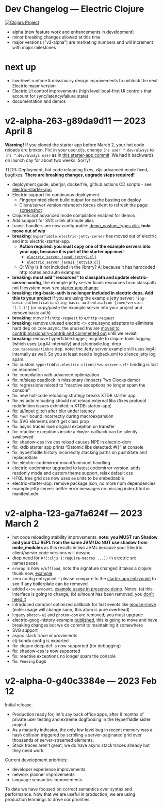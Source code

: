 # Dev Changelog — Electric Clojure

[![Clojars Project](https://img.shields.io/clojars/v/com.hyperfiddle/electric.svg)](https://clojars.org/com.hyperfiddle/electric)
 
* alpha (new feature work and enhancements in development)
* minor breaking changes allowed at this time
* major versions ("v2-alpha") are marketing numbers and will increment with major milestones

# next up

* low-level runtime & missionary design improvements to unblock the next Electric major version
* Electric UI control improvements (high level local-first UI controls that account for sync/latency/failure state)
* documentation and demos

# v2-alpha-263-g89da9d11 — 2023 April 8

**Warning!** If you cloned the starter app before March 2, your hot code reloads are broken. Fix: in your user.cljs, change `(ns user ^:dev/always` to `(ns ^:dev/always user` as in [this starter-app commit](https://github.com/hyperfiddle/electric-starter-app/commit/a8810accfdd96f82eefc2d976645538223a88de9#diff-06a7049242ecf7dac4e22b30db9faa22ebae4e22e72d1bfbb916e03e3075e5c1). We had it backwards on launch day for about two weeks. Sorry!

TLDR: Deployment, hot code reloading fixes, cljs advanced mode fixed, bugfixes. **There are breaking changes, upgrade steps required!**

- deployment guide, uberjar, dockerfile, github actions CD scripts - see [electric-starter-app](https://github.com/hyperfiddle/electric-starter-app)
- Electric support for continuous deployment
  - Fingerprinted client build output for cache busting on deploy
  - Client/server version mismatch forces client to refresh the page: [screenshot](docs/electric-cd-version-mismatch-refresh.png)
- ClojureScript advanced mode compilation enabled for demos
- Add support for SVG :xlink attribute alias
- transit handlers are now configurable: [demo_custom_types.cljc](https://github.com/hyperfiddle/electric-examples-app/blob/main/src/wip/demo_custom_types.cljc), **todo move out of wip**
- **breaking**: `hyperfiddle.electric-jetty-server` has moved out of electric and into electric-starter-app.
  - **Action required: you must copy one of the example servers into your app, because it is part of the starter app now!** 
    - [`electric_server_java8_jetty9.clj`](https://github.com/hyperfiddle/electric-starter-app/blob/main/src/electric_server_java8_jetty9.clj)
    - [`electric_server_java11_jetty10.clj`](https://github.com/hyperfiddle/electric-starter-app/blob/main/src/electric_server_java11_jetty10.clj)
  - Q: Why is it not included in the library? A: because it has hardcoded http routes and auth examples
- **breaking: must add "resources" to classpath and update electric-server-config**, the example jetty server loads resources from classpath not filesystem now. see [starter app change](https://github.com/hyperfiddle/electric-starter-app/commit/3ab72a62d3be66b2567e7ad3c1a88a21db409fc2)
- **breaking: ring-basic-auth is no longer included in electric deps. Add this to your project** if you are using the example jetty server: `ring-basic-authentication/ring-basic-authentication {:mvn/version "1.1.1"}` (or copy/paste the example server into your project and remove basic auth)
- **breaking**: move `hf/http-request` to `e/http-request`
- **breaking**: remove unused electric <> core.async adapters to eliminate hard dep on core.async. the unused fns are [moved to contrib.missionary-contrib and commented out](https://github.com/hyperfiddle/electric/commit/ca10f5beb5df60a7be3d6f45f1c546e8864b04dd#diff-30ca46c3b78b7d5dd9db533c8639c307f68e5c1d5b9788ae24d9f34b188b56d0) until we revisit.
- **breaking**: remove hyperfiddle.logger; migrate to clojure.tools.logging (which uses Log4J internally) and js/console.log; drop `com.taoensso/timbre` dep. note: the Jetty server example still uses log4j internally as well. So you at least need a logback.xml to silence jetty log spam.
- fix: custom `hyperfiddle.electric-client/*ws-server-url*` binding is lost on reconnect
- fix: compilation with advanced optimization
- fix: m/sleep deadlock in missionary (impacts Two Clocks demo)
- fix: regressions related to "reactive exceptions no longer spam the console"
- fix: new hot-code reloading strategy breaks XTDB starter app
- fix: ns auto reloading should not reload external libs (fixes protocol redefinition issues exhibited in XTDB-starter-app)
- fix: ui/input glitch after blur under latency
- fix: `*ns*` bound incorrectly during macroexpansion
- fix: SVG elements don't get class prop
- fix: async traces lose original exception on transfer
- fix: reactive exceptions inside a `dom/on` callback can be silently swallowed
- fix: shadow-css live css reload causes NPE in electric-dom
- fix: xtdb starter app prints “Datomic libs detected: #{}” at console
- fix: hyperfiddle.history incorrectly stacking paths on pushState and replaceState
- fix: electric-codemirror mount/unmount handling
- electric-codemirror upgraded to latest codemirror version. adds readonly mode and custom theme support, relax default css
- HFQL tree grid css now uses `em` units to be embeddable
- electric-starter-app: remove package.json, no more npm dependencies
- example jetty server: better error messages on missing index.html or manifest.edn

# v2-alpha-123-ga7fa624f — 2023 March 2

* hot code reloading stability improvements. **note: you MUST run Shadow and your CLJ REPL from the same JVM! Do NOT use shadow from node_modules** as this results in two JVMs because your Electric client/server code versions will desync.
* drop need for `#?(:cljs (:require-macros ...))` in electric src namespaces
* `e/wrap` is now `e/offload`, note the signature changed it takes a clojure thunk now, [example](https://github.com/hyperfiddle/electric/blob/3fb66e9da5ee96a3efc81c56d2af8dd3b090486e/src-docs/user/demo_3_system_properties.cljc#L24)
* zero config entrypoint – please compare to the [starter app entrypoint](https://github.com/hyperfiddle/electric-starter-app/blob/a8810accfdd96f82eefc2d976645538223a88de9/src/user.cljs#L7-L10) to see if any boilerplate can be removed
* added `e/on-unmount`, [example usage in presence demo](https://github.com/hyperfiddle/electric/blob/3fb66e9da5ee96a3efc81c56d2af8dd3b090486e/src-docs/user/demo_4_chat_extended.cljc#L55). Notes: (a) this interface is going to change; (b) e/mount has been removed, you [don't need it](https://github.com/hyperfiddle/electric/commit/dfcfe505e8142f06b5001d0eda00f7b406d1bb95)
* introduced dom/on! optimized callback for fast events like [mouse-move](https://github.com/hyperfiddle/electric/blob/3fb66e9da5ee96a3efc81c56d2af8dd3b090486e/src-docs/user/demo_reagent_interop.cljc#L70) (note: usage will change soon, this atom is pure overhead)
* legacy `photon-ui` and `photon-dom` are removed, you must upgrade
* electric-goog-history example [published](https://github.com/hyperfiddle/electric/blob/3fb66e9da5ee96a3efc81c56d2af8dd3b090486e/src/contrib/electric_goog_history.cljc), this is going to move and have breaking changes but we do commit to maintaining it somewhere
* SVG support
* async stack trace improvements
* clj-kondo config is exported
* fix: clojure deep def is now supported (for debugging)
* fix: shadow-css is now supported
* fix: reactive exceptions no longer spam the console
* fix: `Pending` bugs

# v2-alpha-0-g40c3384e — 2023 Feb 12

Initial release.

- Production ready for, let's say back office apps, after 8 months of private user testing and extreme dogfooding in the Hyperfiddle sister project.
- As a maturity indicator, the only low level bug in recent memory was a hash collision triggered by scrolling a server-paginated grid over thousands of server-streamed elements.
- Stack traces aren't great; we do have async stack traces already but they need work

Current development priorities:
* developer experience improvements
* network planner improvements
* language semantics improvements

To date we have focused on correct semantics over syntax and performance. Now that we are useful in production, we are using production learnings to drive our priorities.